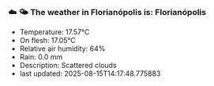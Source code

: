 ### ☁️ 🌤️  The weather in Florianópolis is: Florianópolis

- Temperature: 17.57°C
- On flesh: 17.05°C
- Relative air humidity: 64%
- Rain: 0.0 mm
- Description: Scattered clouds
- last updated: 2025-08-15T14:17:48.775883
